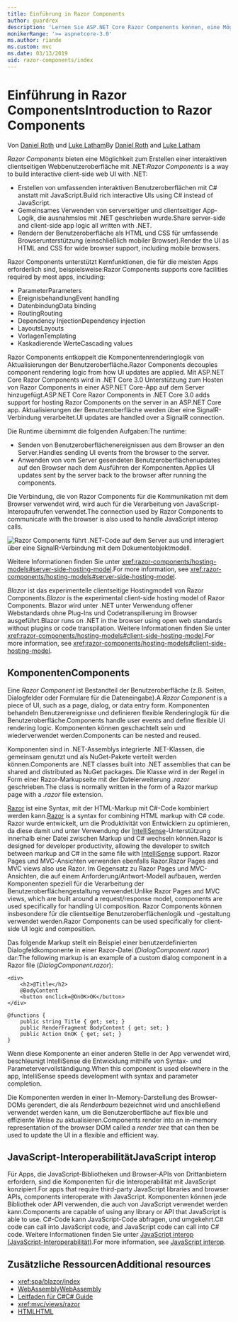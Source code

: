 ```yaml
---
title: Einführung in Razor Components
author: guardrex
description: 'Lernen Sie ASP.NET Core Razor Components kennen, eine Möglichkeit, interaktive clientseitige Webbenutzeroberflächen mit .NET in einer ASP.NET Core-App zu erstellen.'
monikerRange: '>= aspnetcore-3.0'
ms.author: riande
ms.custom: mvc
ms.date: 03/13/2019
uid: razor-components/index
---
```

# <a name="introduction-to-razor-components"></a><span data-ttu-id="83f02-103">Einführung in Razor Components</span><span class="sxs-lookup"><span data-stu-id="83f02-103">Introduction to Razor Components</span></span>

<span data-ttu-id="83f02-104">Von [Daniel Roth](https://github.com/danroth27) und [Luke Latham](https://github.com/guardrex)</span><span class="sxs-lookup"><span data-stu-id="83f02-104">By [Daniel Roth](https://github.com/danroth27) and [Luke Latham](https://github.com/guardrex)</span></span>

<span data-ttu-id="83f02-105">*Razor Components* bieten eine Möglichkeit zum Erstellen einer interaktiven clientseitigen Webbenutzeroberfläche mit .NET:</span><span class="sxs-lookup"><span data-stu-id="83f02-105">*Razor Components* is a way to build interactive client-side web UI with .NET:</span></span>

* <span data-ttu-id="83f02-106">Erstellen von umfassenden interaktiven Benutzeroberflächen mit C# anstatt mit JavaScript.</span><span class="sxs-lookup"><span data-stu-id="83f02-106">Build rich interactive UIs using C# instead of JavaScript.</span></span>
* <span data-ttu-id="83f02-107">Gemeinsames Verwenden von serverseitiger und clientseitiger App-Logik, die ausnahmslos mit .NET geschrieben wurde.</span><span class="sxs-lookup"><span data-stu-id="83f02-107">Share server-side and client-side app logic all written with .NET.</span></span>
* <span data-ttu-id="83f02-108">Rendern der Benutzeroberfläche als HTML und CSS für umfassende Browserunterstützung (einschließlich mobiler Browser).</span><span class="sxs-lookup"><span data-stu-id="83f02-108">Render the UI as HTML and CSS for wide browser support, including mobile browsers.</span></span>

<span data-ttu-id="83f02-109">Razor Components unterstützt Kernfunktionen, die für die meisten Apps erforderlich sind, beispielsweise:</span><span class="sxs-lookup"><span data-stu-id="83f02-109">Razor Components supports core facilities required by most apps, including:</span></span>

* <span data-ttu-id="83f02-110">Parameter</span><span class="sxs-lookup"><span data-stu-id="83f02-110">Parameters</span></span>
* <span data-ttu-id="83f02-111">Ereignisbehandlung</span><span class="sxs-lookup"><span data-stu-id="83f02-111">Event handling</span></span>
* <span data-ttu-id="83f02-112">Datenbindung</span><span class="sxs-lookup"><span data-stu-id="83f02-112">Data binding</span></span>
* <span data-ttu-id="83f02-113">Routing</span><span class="sxs-lookup"><span data-stu-id="83f02-113">Routing</span></span>
* <span data-ttu-id="83f02-114">Dependency Injection</span><span class="sxs-lookup"><span data-stu-id="83f02-114">Dependency injection</span></span>
* <span data-ttu-id="83f02-115">Layouts</span><span class="sxs-lookup"><span data-stu-id="83f02-115">Layouts</span></span>
* <span data-ttu-id="83f02-116">Vorlagen</span><span class="sxs-lookup"><span data-stu-id="83f02-116">Templating</span></span>
* <span data-ttu-id="83f02-117">Kaskadierende Werte</span><span class="sxs-lookup"><span data-stu-id="83f02-117">Cascading values</span></span>

<span data-ttu-id="83f02-118">Razor Components entkoppelt die Komponentenrenderinglogik von Aktualisierungen der Benutzeroberfläche.</span><span class="sxs-lookup"><span data-stu-id="83f02-118">Razor Components decouples component rendering logic from how UI updates are applied.</span></span> <span data-ttu-id="83f02-119">Mit ASP.NET Core Razor Components wird in .NET Core 3.0 Unterstützung zum Hosten von Razor Components in einer ASP.NET Core-App auf dem Server hinzugefügt.</span><span class="sxs-lookup"><span data-stu-id="83f02-119">ASP.NET Core Razor Components in .NET Core 3.0 adds support for hosting Razor Components on the server in an ASP.NET Core app.</span></span> <span data-ttu-id="83f02-120">Aktualisierungen der Benutzeroberfläche werden über eine SignalR-Verbindung verarbeitet.</span><span class="sxs-lookup"><span data-stu-id="83f02-120">UI updates are handled over a SignalR connection.</span></span>

<span data-ttu-id="83f02-121">Die Runtime übernimmt die folgenden Aufgaben:</span><span class="sxs-lookup"><span data-stu-id="83f02-121">The runtime:</span></span>

* <span data-ttu-id="83f02-122">Senden von Benutzeroberflächenereignissen aus dem Browser an den Server.</span><span class="sxs-lookup"><span data-stu-id="83f02-122">Handles sending UI events from the browser to the server.</span></span>
* <span data-ttu-id="83f02-123">Anwenden von vom Server gesendeten Benutzeroberflächenupdates auf den Browser nach dem Ausführen der Komponenten.</span><span class="sxs-lookup"><span data-stu-id="83f02-123">Applies UI updates sent by the server back to the browser after running the components.</span></span>

<span data-ttu-id="83f02-124">Die Verbindung, die von Razor Components für die Kommunikation mit dem Browser verwendet wird, wird auch für die Verarbeitung von JavaScript-Interopaufrufen verwendet.</span><span class="sxs-lookup"><span data-stu-id="83f02-124">The connection used by Razor Components to communicate with the browser is also used to handle JavaScript interop calls.</span></span>

![Razor Components führt .NET-Code auf dem Server aus und interagiert über eine SignalR-Verbindung mit dem Dokumentobjektmodell.](index/_static/aspnet-core-razor-components.png)

<span data-ttu-id="83f02-126">Weitere Informationen finden Sie unter <xref:razor-components/hosting-models#server-side-hosting-model>.</span><span class="sxs-lookup"><span data-stu-id="83f02-126">For more information, see <xref:razor-components/hosting-models#server-side-hosting-model>.</span></span>

<span data-ttu-id="83f02-127">*Blazor* ist das experimentelle clientseitige Hostingmodell von Razor Components.</span><span class="sxs-lookup"><span data-stu-id="83f02-127">*Blazor* is the experimental client-side hosting model of Razor Components.</span></span> <span data-ttu-id="83f02-128">Blazor wird unter .NET unter Verwendung offener Webstandards ohne Plug-Ins und Codetranspilierung im Browser ausgeführt.</span><span class="sxs-lookup"><span data-stu-id="83f02-128">Blazor runs on .NET in the browser using open web standards without plugins or code transpilation.</span></span> <span data-ttu-id="83f02-129">Weitere Informationen finden Sie unter <xref:razor-components/hosting-models#client-side-hosting-model>.</span><span class="sxs-lookup"><span data-stu-id="83f02-129">For more information, see <xref:razor-components/hosting-models#client-side-hosting-model>.</span></span>

## <a name="components"></a><span data-ttu-id="83f02-130">Komponenten</span><span class="sxs-lookup"><span data-stu-id="83f02-130">Components</span></span>

<span data-ttu-id="83f02-131">Eine *Razor Component* ist Bestandteil der Benutzeroberfläche (z.B. Seiten, Dialogfelder oder Formulare für die Dateneingabe).</span><span class="sxs-lookup"><span data-stu-id="83f02-131">A *Razor Component* is a piece of UI, such as a page, dialog, or data entry form.</span></span> <span data-ttu-id="83f02-132">Komponenten behandeln Benutzerereignisse und definieren flexible Renderinglogik für die Benutzeroberfläche.</span><span class="sxs-lookup"><span data-stu-id="83f02-132">Components handle user events and define flexible UI rendering logic.</span></span> <span data-ttu-id="83f02-133">Komponenten können geschachtelt sein und wiederverwendet werden.</span><span class="sxs-lookup"><span data-stu-id="83f02-133">Components can be nested and reused.</span></span>

<span data-ttu-id="83f02-134">Komponenten sind in .NET-Assemblys integrierte .NET-Klassen, die gemeinsam genutzt und als NuGet-Pakete verteilt werden können.</span><span class="sxs-lookup"><span data-stu-id="83f02-134">Components are .NET classes built into .NET assemblies that can be shared and distributed as NuGet packages.</span></span> <span data-ttu-id="83f02-135">Die Klasse wird in der Regel in Form einer Razor-Markupseite mit der Dateierweiterung *.razor* geschrieben.</span><span class="sxs-lookup"><span data-stu-id="83f02-135">The class is normally written in the form of a Razor markup page with a *.razor* file extension.</span></span>

<span data-ttu-id="83f02-136">[Razor](xref:mvc/views/razor) ist eine Syntax, mit der HTML-Markup mit C#-Code kombiniert werden kann.</span><span class="sxs-lookup"><span data-stu-id="83f02-136">[Razor](xref:mvc/views/razor) is a syntax for combining HTML markup with C# code.</span></span> <span data-ttu-id="83f02-137">Razor wurde entwickelt, um die Produktivität von Entwicklern zu optimieren, da diese damit und unter Verwendung der [IntelliSense](/visualstudio/ide/using-intellisense)-Unterstützung innerhalb einer Datei zwischen Markup und C# wechseln können.</span><span class="sxs-lookup"><span data-stu-id="83f02-137">Razor is designed for developer productivity, allowing the developer to switch between markup and C# in the same file with [IntelliSense](/visualstudio/ide/using-intellisense) support.</span></span> <span data-ttu-id="83f02-138">Razor Pages und MVC-Ansichten verwenden ebenfalls Razor.</span><span class="sxs-lookup"><span data-stu-id="83f02-138">Razor Pages and MVC views also use Razor.</span></span> <span data-ttu-id="83f02-139">Im Gegensatz zu Razor Pages und MVC-Ansichten, die auf einem Anforderung/Antwort-Modell aufbauen, werden Komponenten speziell für die Verarbeitung der Benutzeroberflächengestaltung verwendet.</span><span class="sxs-lookup"><span data-stu-id="83f02-139">Unlike Razor Pages and MVC views, which are built around a request/response model, components are used specifically for handling UI composition.</span></span> <span data-ttu-id="83f02-140">Razor Components können insbesondere für die clientseitige Benutzeroberflächenlogik und -gestaltung verwendet werden.</span><span class="sxs-lookup"><span data-stu-id="83f02-140">Razor Components can be used specifically for client-side UI logic and composition.</span></span>

<span data-ttu-id="83f02-141">Das folgende Markup stellt ein Beispiel einer benutzerdefinierten Dialogfeldkomponente in einer Razor-Datei (*DialogComponent.razor*) dar:</span><span class="sxs-lookup"><span data-stu-id="83f02-141">The following markup is an example of a custom dialog component in a Razor file (*DialogComponent.razor*):</span></span>

```cshtml
<div>
    <h2>@Title</h2>
    @BodyContent
    <button onclick=@OnOK>OK</button>
</div>

@functions {
    public string Title { get; set; }
    public RenderFragment BodyContent { get; set; }
    public Action OnOK { get; set; }
}
```

<span data-ttu-id="83f02-142">Wenn diese Komponente an einer anderen Stelle in der App verwendet wird, beschleunigt IntelliSense die Entwicklung mithilfe von Syntax- und Parametervervollständigung.</span><span class="sxs-lookup"><span data-stu-id="83f02-142">When this component is used elsewhere in the app, IntelliSense speeds development with syntax and parameter completion.</span></span>

<span data-ttu-id="83f02-143">Die Komponenten werden in einer In-Memory-Darstellung des Browser-DOMs gerendert, die als *Renderbaum* bezeichnet wird und anschließend verwendet werden kann, um die Benutzeroberfläche auf flexible und effiziente Weise zu aktualisieren.</span><span class="sxs-lookup"><span data-stu-id="83f02-143">Components render into an in-memory representation of the browser DOM called a *render tree* that can then be used to update the UI in a flexible and efficient way.</span></span>

## <a name="javascript-interop"></a><span data-ttu-id="83f02-144">JavaScript-Interoperabilität</span><span class="sxs-lookup"><span data-stu-id="83f02-144">JavaScript interop</span></span>

<span data-ttu-id="83f02-145">Für Apps, die JavaScript-Bibliotheken und Browser-APIs von Drittanbietern erfordern, sind die Komponenten für die Interoperabilität mit JavaScript konzipiert.</span><span class="sxs-lookup"><span data-stu-id="83f02-145">For apps that require third-party JavaScript libraries and browser APIs, components interoperate with JavaScript.</span></span> <span data-ttu-id="83f02-146">Komponenten können jede Bibliothek oder API verwenden, die auch von JavaScript verwendet werden kann.</span><span class="sxs-lookup"><span data-stu-id="83f02-146">Components are capable of using any library or API that JavaScript is able to use.</span></span> <span data-ttu-id="83f02-147">C#-Code kann JavaScript-Code abfragen, und umgekehrt.</span><span class="sxs-lookup"><span data-stu-id="83f02-147">C# code can call into JavaScript code, and JavaScript code can call into C# code.</span></span> <span data-ttu-id="83f02-148">Weitere Informationen finden Sie unter [JavaScript interop (JavaScript-Interoperabilität)](xref:razor-components/javascript-interop).</span><span class="sxs-lookup"><span data-stu-id="83f02-148">For more information, see [JavaScript interop](xref:razor-components/javascript-interop).</span></span>

## <a name="additional-resources"></a><span data-ttu-id="83f02-149">Zusätzliche Ressourcen</span><span class="sxs-lookup"><span data-stu-id="83f02-149">Additional resources</span></span>

* <xref:spa/blazor/index>
* [<span data-ttu-id="83f02-150">WebAssembly</span><span class="sxs-lookup"><span data-stu-id="83f02-150">WebAssembly</span></span>](http://webassembly.org/)
* [<span data-ttu-id="83f02-151">Leitfaden für C#</span><span class="sxs-lookup"><span data-stu-id="83f02-151">C# Guide</span></span>](/dotnet/csharp/)
* <xref:mvc/views/razor>
* [<span data-ttu-id="83f02-152">HTML</span><span class="sxs-lookup"><span data-stu-id="83f02-152">HTML</span></span>](https://www.w3.org/html/)
